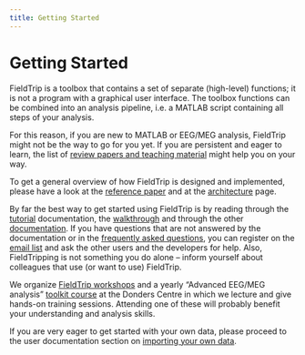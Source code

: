 ```yaml
---
title: Getting Started
---
```


# Getting Started

FieldTrip is a toolbox that contains a set of separate (high-level) functions; it is not a program with a graphical user interface. The toolbox functions can be combined into an analysis pipeline, i.e. a MATLAB script containing all steps of your analysis.

For this reason, if you are new to MATLAB or EEG/MEG analysis, FieldTrip might not be the way to go for you yet. If you are persistent and eager to learn, the list of [review papers and teaching material](/references_to_review_papers_and_teaching_material) might help you on your way.

To get a general overview of how FieldTrip is designed and implemented, please have a look at the [reference paper](https://www.hindawi.com/journals/cin/2011/156869) and at the [architecture](/development/architecture) page.

By far the best way to get started using FieldTrip is by reading through the [tutorial](/tutorial) documentation, the [walkthrough](/walkthrough) and through the other [documentation](/documentation). If you have questions that are not answered by the documentation or in the [frequently asked questions](/faq), you can register on the [email list](/discussion_list) and ask the other users and the developers for help. Also, FieldTripping is not something you do alone – inform yourself about colleagues that use (or want to use) FieldTrip.

We organize [FieldTrip workshops](/workshop) and a yearly “Advanced EEG/MEG analysis” [toolkit course](https://www.ru.nl/donders/agenda/donders-tool-kits) at the Donders Centre in which we lecture and give hands-on training sessions. Attending one of these will probably benefit your understanding and analysis skills.

If you are very eager to get started with your own data, please proceed to the user documentation section on [importing your own data](/reading_data).
